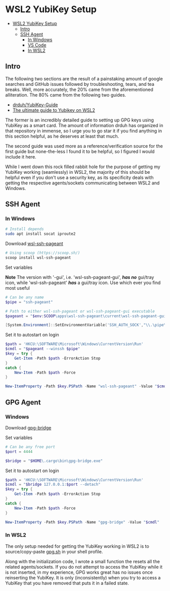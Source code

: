# WSL2 YubiKey Setup

- [WSL2 YubiKey Setup](#wsl2-yubikey-setup)
  - [Intro](#Intro)
  - [SSH Agent](#ssh-agent)
    - [In Windows](#in-windows)
    - [VS Code](#vs-code)
    - [In WSL2](#in-wsl2)

## Intro

The following two sections are the result of a painstaking amount of google searches and GitHub issues followed by troubleshooting, tears, and tea breaks. Well, more accurately, the 20% came from the aforementioned alliteration. The 80% came from the following two guides.  

 - [drduh/YubiKey-Guide](https://github.com/drduh/YubiKey-Guide)
 - [The ultimate guide to Yubikey on WSL2](https://dev.to/dzerycz/series/11353)

The former is an incredibly detailed guide to setting up GPG keys using YubiKey as a smart card. The amount of information drduh has organized in that repository in immense, so I urge you to go star it if you find anything in this section helpful, as he deserves at least that much.

The second guide was used more as a reference/verification source for the first guide but none-the-less I found it to be helpful, so I figured I would include it here.

While I went down this rock filled rabbit hole for the purpose of getting my YubiKey working (seamlessly) in WSL2, the majority of this should be helpful even if you don't use a security key, as its specificity deals with getting the respective agents/sockets communicating between WSL2 and Windows.

## SSH Agent 

### In Windows

```sh
# Install depends
sudo apt install socat iproute2
```

Download [wsl-ssh-pageant](https://github.com/benpye/wsl-ssh-pageant)

```powershell
# Using scoop (https://scoop.sh/)
scoop install wsl-ssh-pageant
```

Set variables

**Note**  The version with '-gui', i.e. 'wsl-ssh-pageant-gui', ***has no*** gui/tray icon, while 'wsl-ssh-pageant' ***has*** a gui/tray icon. Use which ever you find most useful

```powershell
# Can be any name
$pipe = "ssh-pageant"

# Path to either wsl-ssh-pageant or wsl-ssh-pageant-gui executable
$pageant = "$env:SCOOP\apps\wsl-ssh-pageant\current\wsl-ssh-pageant-gui.exe"

[System.Environment]::SetEnvironmentVariable('SSH_AUTH_SOCK',"\\.\pipe\$pipe")
```

Set it to autostart on login

```powershell
$path = 'HKCU:\SOFTWARE\Microsoft\Windows\CurrentVersion\Run'
$cmdl = "$pageant --winssh $pipe"
$key = try {
    Get-Item -Path $path -ErrorAction Stop
}
catch {
    New-Item -Path $path -Force
}

New-ItemProperty -Path $key.PSPath -Name "wsl-ssh-pageant" -Value "$cmdl"
``` 
<!-- Not sure if the following is needed or not. I thought it was but at the time of writing, I realize I did NOT have the .ssh/ssh.BAT file. So it may not be needed.

### VS Code

Due to how VS Code calls ssh, I found it necessary to create a shim for the WSL ssh bin. 

First create the following .bat file somewhere in your Windows fs.

```bat

```

Then, in VS Code, put the following in your settings.JSON,

```json
{
  "remote.SSH.path": "C:\\Users\\tobyv\\.ssh\\ssh.BAT",
}
``` -->

## GPG Agent 

### Windows

Download [gpg-bridge](https://github.com/BusyJay/gpg-bridge)

Set variables

```powershell
# Can be any free port
$port = 4444

$bridge = "$HOME\.cargo\bin\gpg-bridge.exe"
```

Set it to autostart on login

```powershell
$path = 'HKCU:\SOFTWARE\Microsoft\Windows\CurrentVersion\Run'
$cmdl = "$bridge 127.0.0.1:$port --detach"
$key = try {
    Get-Item -Path $path -ErrorAction Stop
}
catch {
    New-Item -Path $path -Force
}

New-ItemProperty -Path $key.PSPath -Name "gpg-bridge" -Value "$cmdl"
```

### In WSL2

The only setup needed for getting the YubiKey working in WSL2 is to source/copy-paste [gpg.sh](shell/gpg.sh) in your shell profile. 

Along with the initialization code, I wrote a small function the resets all the related agents/sockets. If you do not attempt to access the YubiKey while it is not inserted, in my experience, GPG works great has no issues once reinserting the YubiKey. It is only (inconsistently) when you try to access a YubiKey that you have removed that puts it in a failed state. 